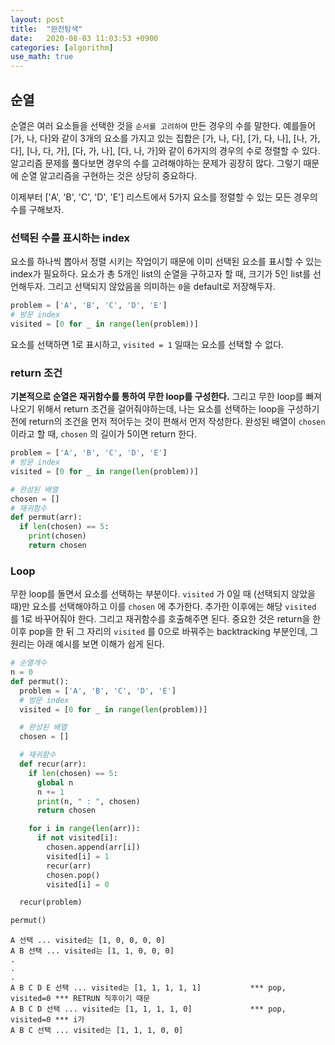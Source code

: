 ```yaml
---
layout: post
title:  "완전탐색"
date:   2020-08-03 11:03:53 +0900
categories: [algorithm]
use_math: true
---
```


## 순열

순열은 여러 요소들을 선택한 것을 `순서를 고려하여` 만든 경우의 수를 말한다. 예를들어 [가, 나, 다]와 같이 3개의 요소를 가지고 있는 집합은 [가, 나, 다], [가, 다, 나], [나, 가, 다], [나, 다, 가], [다, 가, 나], [다, 나, 가]와 같이 6가지의 경우의 수로 정렬할 수 있다. 알고리즘 문제를 풀다보면 경우의 수를 고려해야하는 문제가 굉장히 많다. 그렇기 때문에 순열 알고리즘을 구현하는 것은 상당히 중요하다.

이제부터 ['A', 'B', 'C', 'D', 'E'] 리스트에서 5가지 요소를 정렬할 수 있는 모든 경우의 수를 구해보자.

### 선택된 수를 표시하는 index

요소를 하나씩 뽑아서 정렬 시키는 작업이기 때문에 이미 선택된 요소를 표시할 수 있는 index가 필요하다. 요소가 총 5개인 list의 순열을 구하고자 할 때, 크기가 5인 list를 선언해두자. 그리고 선택되지 않았음을 의미하는 `0`을 default로 저장해두자.

```python
problem = ['A', 'B', 'C', 'D', 'E']
# 방문 index
visited = [0 for _ in range(len(problem))]
```

요소를 선택하면 1로 표시하고, `visited = 1` 일때는 요소를 선택할 수 없다.

### return 조건

**기본적으로 순열은 재귀함수를 통하여 무한 loop를 구성한다.** 그리고 무한 loop를 빠져나오기 위해서 return 조건을 걸어줘야하는데, 나는 요소를 선택하는 loop을 구성하기 전에 return의 조건을 먼저 적어두는 것이 편해서 먼저 작성한다. 완성된 배열이 `chosen` 이라고 할 때, `chosen` 의 길이가 5이면 return 한다.

```python
problem = ['A', 'B', 'C', 'D', 'E']
# 방문 index
visited = [0 for _ in range(len(problem))]

# 완성된 배열
chosen = []
# 재귀함수
def permut(arr):
  if len(chosen) == 5:
    print(chosen)
    return chosen
```

### Loop

무한 loop를 돌면서 요소를 선택하는 부분이다. `visited` 가 0일 때 (선택되지 않았을 때)만 요소를 선택해야하고 이를 `chosen` 에 추가한다. 추가한 이후에는 해당 `visited` 를 1로 바꾸어줘야 한다. 그리고 재귀함수를 호출해주면 된다. 중요한 것은 return을 한 이후 pop을 한 뒤 그 자리의 `visited` 를 0으로 바꿔주는 backtracking 부분인데, 그 원리는 아래 예시를 보면 이해가 쉽게 된다.

```python
# 순열개수
n = 0
def permut():
  problem = ['A', 'B', 'C', 'D', 'E']
  # 방문 index
  visited = [0 for _ in range(len(problem))]

  # 완성된 배열
  chosen = []

  # 재귀함수
  def recur(arr):
    if len(chosen) == 5:
      global n
      n += 1
      print(n, " : ", chosen)
      return chosen

    for i in range(len(arr)):
      if not visited[i]:
        chosen.append(arr[i])
        visited[i] = 1
        recur(arr)
        chosen.pop()
        visited[i] = 0

  recur(problem)

permut()
```

```text
A 선택 ... visited는 [1, 0, 0, 0, 0]
A B 선택 ... visited는 [1, 1, 0, 0, 0]
.
.
.
A B C D E 선택 ... visited는 [1, 1, 1, 1, 1]			*** pop, visited=0 *** RETRUN 직후이기 때문
A B C D 선택 ... visited는 [1, 1, 1, 1, 0]				*** pop, visited=0 *** i가 
A B C 선택 ... visited는 [1, 1, 1, 0, 0]


```







